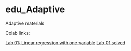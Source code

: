 # edu_Adaptive
Adaptive materials

Colab links:

[Lab 01: Linear regression with one variable](https://colab.research.google.com/github/Fortuz/edu_Adaptive/blob/main/practices/L01%20-%20Linear%20Regression%20with%20One%20Variable.ipynb)
[Lab 01 solved](https://colab.research.google.com/github/Fortuz/edu_Adaptive/blob/main/practices/L01%20-%20Linear%20Regression%20with%20One%20Variable_solved.ipynb)



